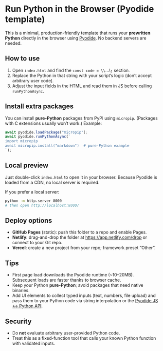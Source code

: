 # Run Python in the Browser (Pyodide template)

This is a minimal, production-friendly template that runs your **prewritten Python** directly in the browser using [Pyodide](https://pyodide.org). No backend servers are needed.

## How to use
1. Open `index.html` and find the `const code = \\`...\\`;` section.
2. Replace the Python in that string with your script’s logic (don’t accept arbitrary user code).
3. Adjust the input fields in the HTML and read them in JS before calling `runPythonAsync`.

## Install extra packages
You can install **pure-Python** packages from PyPI using `micropip`. (Packages with C extensions usually won’t work.) Example:
```js
await pyodide.loadPackage("micropip");
await pyodide.runPythonAsync(`
import micropip
await micropip.install("markdown")  # pure-Python example
`);
```

## Local preview
Just double-click `index.html` to open it in your browser. Because Pyodide is loaded from a CDN, no local server is required.

If you prefer a local server:
```bash
python -m http.server 8000
# then open http://localhost:8000/
```

## Deploy options
- **GitHub Pages** (static): push this folder to a repo and enable Pages.
- **Netlify**: drag-and-drop the folder at https://app.netlify.com/drop or connect to your Git repo.
- **Vercel**: create a new project from your repo; framework preset “Other”.

## Tips
- First page load downloads the Pyodide runtime (~10–20MB). Subsequent loads are faster thanks to browser cache.
- Keep your Python **pure-Python**; avoid packages that need native binaries.
- Add UI elements to collect typed inputs (text, numbers, file upload) and pass them to your Python code via string interpolation or the [Pyodide JS ↔ Python API](https://pyodide.org/en/stable/usage/type_conversions.html).

## Security
- Do **not** evaluate arbitrary user-provided Python code.
- Treat this as a fixed-function tool that calls your known Python function with validated inputs.
